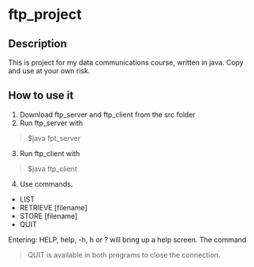 # ftp_project
## Description
This is project for my data communications course, written in java. Copy and use at your own risk.
## How to use it
1. Download ftp_server and ftp_client from the src folder
2. Run ftp_server with 
  >$java fpt_server <port number>
3. Run ftp_client with
  >$java ftp_client
4. Use commands.
  * LIST
  * RETRIEVE [filename]
  * STORE [filename]
  * QUIT

Entering: HELP, help, -h, h or ? will bring up a help screen.
The command
  >QUIT
  is available in both programs to close the connection. 
